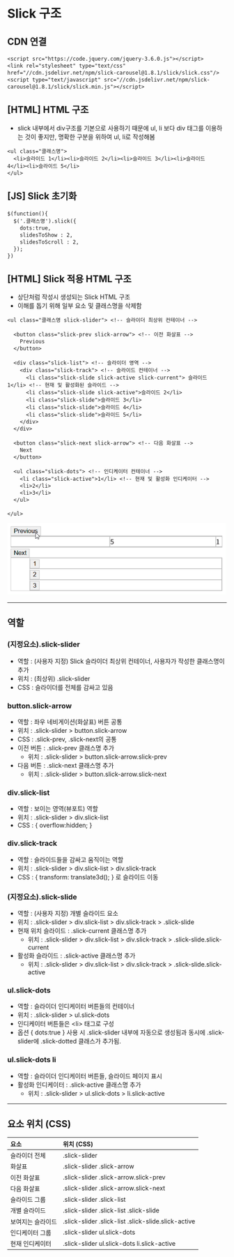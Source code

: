 # Slick 구조

## CDN 연결
```
<script src="https://code.jquery.com/jquery-3.6.0.js"></script>
<link rel="stylesheet" type="text/css" href="//cdn.jsdelivr.net/npm/slick-carousel@1.8.1/slick/slick.css"/>
<script type="text/javascript" src="//cdn.jsdelivr.net/npm/slick-carousel@1.8.1/slick/slick.min.js"></script>
```

## [HTML] HTML 구조
- slick 내부에서 div구조를 기본으로 사용하기 때문에 ul, li 보다 div 태그를 이용하는 것이 좋지만, 명확한 구분을 위하여 ul, li로 작성해봄
```
<ul class="클래스명">
  <li>슬라이드 1</li><li>슬라이드 2</li><li>슬라이드 3</li><li>슬라이드 4</li><li>슬라이드 5</li>
</ul>
```
## [JS] Slick 초기화
```
$(function(){
  $('.클래스명').slick({
    dots:true,
    slidesToShow : 2,
    slidesToScroll : 2,
  });
})
```
## [HTML] Slick 적용 HTML 구조
- 상단처럼 작성시 생성되는 Slick HTML 구조
- 이해를 돕기 위해 일부 요소 및 클래스명을 삭제함
```
<ul class="클래스명 slick-slider"> <!-- 슬라이더 최상위 컨테이너 -->

  <button class="slick-prev slick-arrow"> <!-- 이전 화살표 -->
    Previous
  </button>

  <div class="slick-list"> <!-- 슬라이더 영역 -->
    <div class="slick-track"> <!-- 슬라이드 컨테이너 -->
      <li class="slick-slide slick-active slick-current"> 슬라이드 1</li> <!-- 현재 및 활성화된 슬라이드 -->
      <li class="slick-slide slick-active">슬라이드 2</li>
      <li class="slick-slide">슬라이드 3</li>
      <li class="slick-slide">슬라이드 4</li>
      <li class="slick-slide">슬라이드 5</li>
    </div>
  </div>

  <button class="slick-next slick-arrow"> <!-- 다음 화살표 -->
    Next
  </button>  

  <ul class="slick-dots"> <!-- 인디케이터 컨테이너 -->
    <li class="slick-active">1</li> <!-- 현재 및 활성화 인디케이터 -->
    <li>2</li>
    <li>3</li>
  </ul>

</ul>
  ```

<img src="./기본 구조.gif">

---

## 역할
### (지정요소).slick-slider
  - 역할 : (사용자 지정) Slick 슬라이더 최상위 컨테이너, 사용자가 작성한 클래스명이 추가
  - 위치 : (최상위) .slick-slider 
  - CSS : 슬라이더를 전체를 감싸고 있음
### button.slick-arrow
  - 역할 : 좌우 네비게이션(화살표) 버튼 공통
  - 위치 : .slick-slider > button.slick-arrow
  - CSS : .slick-prev, .slick-next의 공통
  - 이전 버튼 : .slick-prev 클래스명 추가 
    - 위치 : .slick-slider > button.slick-arrow.slick-prev
  - 다음 버튼 : .slick-next 클래스명 추가
    - 위치 : .slick-slider > button.slick-arrow.slick-next
### div.slick-list
  - 역할 : 보이는 영역(뷰포트) 역할
  - 위치 : .slick-slider > div.slick-list
  - CSS : { overflow:hidden; }
### div.slick-track
  - 역할 : 슬라이드들을 감싸고 움직이는 역할
  - 위치 : .slick-slider > div.slick-list > div.slick-track
  - CSS : { transform: translate3d(); } 로 슬라이드 이동
### (지정요소).slick-slide
  - 역할 : (사용자 지정) 개별 슬라이드 요소
  - 위치 : .slick-slider > div.slick-list > div.slick-track > .slick-slide
  - 현재 위치 슬라이드 : .slick-current 클래스명 추가
    - 위치 : .slick-slider > div.slick-list > div.slick-track > .slick-slide.slick-current
  - 활성화 슬라이드 : .slick-active 클래스명 추가
    - 위치 : .slick-slider > div.slick-list > div.slick-track > .slick-slide.slick-active
### ul.slick-dots
  - 역할 : 슬라이더 인디케이터 버튼들의 컨테이너
  - 위치 : .slick-slider > ul.slick-dots
  - 인디케이터 버튼들은 &lt;li&gt; 태그로 구성
  - 옵션 { dots:true } 사용 시 .slick-slider 내부에 자동으로 생성됨과 동시에 .slick-slider에 .slick-dotted 클래스가 추가됨.
### ul.slick-dots li
  - 역할 : 슬라이더 인디케이터 버튼들, 슬라이드 페이지 표시
  - 활성화 인디케이터 : .slick-active 클래스명 추가 
    - 위치 : .slick-slider > ul.slick-dots > li.slick-active

---

## 요소 위치 (CSS)

  |  요소              |  위치 (CSS)  |
  | :--                | :--         |
  |  슬라이더 전체      |  .slick-slider   |
  | 화살표              | .slick-slider .slick-arrow |
  | 이전 화살표         | .slick-slider .slick-arrow.slick-prev |
  | 다음 화살표         | .slick-slider .slick-arrow.slick-next |
  | 슬라이드 그룹       | .slick-slider .slick-list |
  | 개별 슬라이드       | .slick-slider .slick-list .slick-slide |
  | 보여지는 슬라이드   | .slick-slider .slick-list .slick-slide.slick-active |
  | 인디케이터 그룹     | .slick-slider ul.slick-dots |
  | 현재 인디케이터     | .slick-slider ul.slick-dots li.slick-active|


